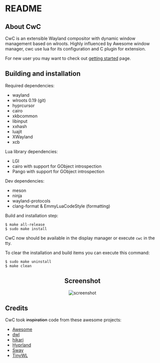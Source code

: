 # README

## About CwC

CwC is an extensible Wayland compositor with dynamic window management based on wlroots.
Highly influenced by Awesome window manager, cwc use lua for its configuration and C plugin for extension.

For new user you may want to check out [getting started][getting_started] page.

## Building and installation

Required dependencies:

- wayland
- wlroots 0.19 (git)
- hyprcursor
- cairo
- xkbcommon
- libinput
- xxhash
- luajit
- XWayland
- xcb

Lua library dependencies:

- LGI
- cairo with support for GObject introspection
- Pango with support for GObject introspection

Dev dependencies:

- meson
- ninja
- wayland-protocols
- clang-format & EmmyLuaCodeStyle (formatting)

Build and installation step:

```console
$ make all-release
$ sudo make install
```

CwC now should be available in the display manager or execute `cwc` in the tty.

To clear the installation and build items you can execute this command:

```console
$ sudo make uninstall
$ make clean
```

<div align="center">
  <h2>Screenshot</h2>
  <img src="https://github.com/user-attachments/assets/99c3681a-e68c-4936-84be-586d8b2f04ad" alt="screenshot" />
</div>


## Credits

CwC took ~~inspiration~~ code from these awesome projects:

- [Awesome](https://github.com/awesomeWM/awesome)
- [dwl](https://codeberg.org/dwl/dwl)
- [hikari](https://hub.darcs.net/raichoo/hikari)
- [Hyprland](https://github.com/hyprwm/Hyprland)
- [Sway](https://github.com/swaywm/sway)
- [TinyWL](https://gitlab.freedesktop.org/wlroots/wlroots)


[getting_started]: https://cudiph.github.io/cwc/apidoc/documentation/00-getting-started.md.html
